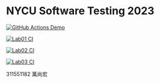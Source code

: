 # NYCU Software Testing 2023

[![GitHub Actions Demo](https://github.com/ShangHungWan/311551182-ST-2023/actions/workflows/github-actions-demo.yml/badge.svg)](https://github.com/ShangHungWan/311551182-ST-2023/actions/workflows/github-actions-demo.yml)

[![Lab01 CI](https://github.com/ShangHungWan/311551182-ST-2023/actions/workflows/Lab01-CI.yml/badge.svg)](https://github.com/ShangHungWan/311551182-ST-2023/actions/workflows/Lab01-CI.yml)

[![Lab02 CI](https://github.com/ShangHungWan/311551182-ST-2023/actions/workflows/Lab02-CI.yml/badge.svg)](https://github.com/ShangHungWan/311551182-ST-2023/actions/workflows/Lab02-CI.yml)

[![Lab03 CI](https://github.com/ShangHungWan/311551182-ST-2023/actions/workflows/Lab03-CI.yml/badge.svg)](https://github.com/ShangHungWan/311551182-ST-2023/actions/workflows/Lab03-CI.yml)

311551182 萬尚宏
